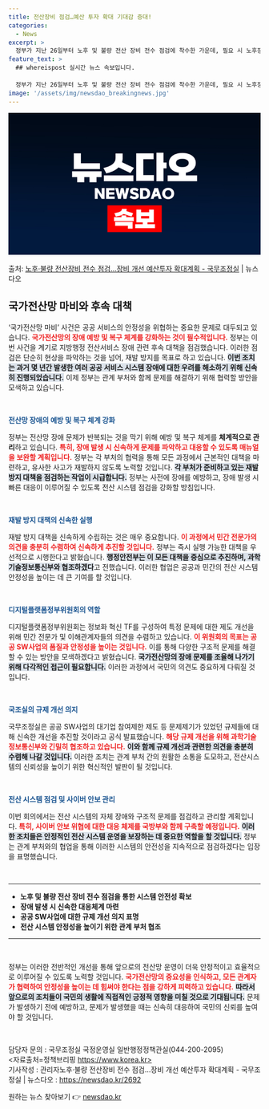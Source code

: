 ```yaml
---
title: 전산장비 점검…예산 투자 확대 기대감 증대!
categories:
  - News
excerpt: >
  정부가 지난 26일부터 노후 및 불량 전산 장비 전수 점검에 착수한 가운데, 필요 시 노후장비 개선을 위한 …
feature_text: >
  ## whereispost 실시간 뉴스 속보입니다.

  정부가 지난 26일부터 노후 및 불량 전산 장비 전수 점검에 착수한 가운데, 필요 시 노후장비 개선을 위한 …
image: '/assets/img/newsdao_breakingnews.jpg'
---
```


![뉴스다오 속보](/assets/img/newsdao_breakingnews.jpg)

<p>출처: <a href="https://newsdao.kr/2692" rel="dofollow">노후·불량 전산장비 전수 점검…장비 개선 예산투자 확대계획 - 국무조정실</a> | 뉴스다오</p>

<h2 data-ke-size="size26">국가전산망 마비와 후속 대책</h2>

<p data-ke-size="size16">‘국가전산망 마비’ 사건은 공공 서비스의 안정성을 위협하는 중요한 문제로 대두되고 있습니다. <b><span style="color: #ee2323;">국가전산망의 장애 예방 및 복구 체계를 강화하는 것이 필수적입니다.</span></b> 정부는 이번 사건을 계기로 지방행정 전산서비스 장애 관련 후속 대책을 점검했습니다. 이러한 점검은 단순히 현상을 파악하는 것을 넘어, 재발 방지를 목표로 하고 있습니다. <b><span style="background-color: #21538527;">이번 조치는 과거 몇 년간 발생한 여러 공공 서비스 시스템 장애에 대한 우려를 해소하기 위해 신속히 진행되었습니다.</span></b> 이제 정부는 관계 부처와 함께 문제를 해결하기 위해 협력할 방안을 모색하고 있습니다.</p>

<p data-ke-size="size16">&nbsp;</p>

<b><span style="color: #1a5490;">전산망 장애의 예방 및 복구 체계 강화</span></b>

<p data-ke-size="size16">정부는 전산망 장애 문제가 반복되는 것을 막기 위해 예방 및 복구 체계를 <b>체계적으로 관리</b>하고 있습니다. <b><span style="color: #ee2323;">특히, 장애 발생 시 신속하게 문제를 파악하고 대응할 수 있도록 매뉴얼을 보완할 계획입니다.</span></b> 정부는 각 부처의 협력을 통해 모든 과정에서 근본적인 대책을 마련하고, 유사한 사고가 재발하지 않도록 노력할 것입니다. <b><span style="background-color: #21538527;">각 부처가 준비하고 있는 재발 방지 대책을 점검하는 작업이 시급합니다.</span></b> 정부는 사전에 장애를 예방하고, 장애 발생 시 빠른 대응이 이루어질 수 있도록 전산 시스템 점검을 강화할 방침입니다.</p>

<p data-ke-size="size16">&nbsp;</p>

<b><span style="color: #1a5490;">재발 방지 대책의 신속한 실행</span></b>

<p data-ke-size="size16">재발 방지 대책을 신속하게 수립하는 것은 매우 중요합니다. <b><span style="color: #ee2323;">이 과정에서 민간 전문가의 의견을 충분히 수렴하여 신속하게 추진할 것입니다.</span></b> 정부는 즉시 실행 가능한 대책을 우선적으로 시행한다고 밝혔습니다. <b><span style="background-color: #21538527;">행정안전부는 이 모든 대책을 중심으로 추진하며, 과학기술정보통신부와 협조하겠다</span></b>고 전했습니다. 이러한 협업은 공공과 민간의 전산 시스템 안정성을 높이는 데 큰 기여를 할 것입니다.</p>

<p data-ke-size="size16">&nbsp;</p>

<b><span style="color: #1a5490;">디지털플랫폼정부위원회의 역할</span></b>

<p data-ke-size="size16">디지털플랫폼정부위원회는 정보화 혁신 TF를 구성하여 특정 문제에 대한 제도 개선을 위해 민간 전문가 및 이해관계자들의 의견을 수렴하고 있습니다. <b><span style="color: #ee2323;">이 위원회의 목표는 공공 SW사업의 품질과 안정성을 높이는 것입니다.</span></b> 이를 통해 다양한 구조적 문제를 해결할 수 있는 방안을 모색하겠다고 밝혔습니다. <b><span style="background-color: #21538527;">국가전산망의 장애 문제를 조율해 나가기 위해 다각적인 접근이 필요합니다.</span></b> 이러한 과정에서 국민의 의견도 중요하게 다뤄질 것입니다.</p>

<p data-ke-size="size16">&nbsp;</p>

<b><span style="color: #1a5490;">국조실의 규제 개선 의지</span></b>

<p data-ke-size="size16">국무조정실은 공공 SW사업의 대기업 참여제한 제도 등 문제제기가 있었던 규제들에 대해 신속한 개선을 추진할 것이라고 공식 발표했습니다. <b><span style="color: #ee2323;">해당 규제 개선을 위해 과학기술정보통신부와 긴밀히 협조하고 있습니다.</span></b> <b><span style="background-color: #21538527;">이와 함께 규제 개선과 관련한 의견을 충분히 수렴해 나갈 것입니다.</span></b> 이러한 조치는 관계 부처 간의 원활한 소통을 도모하고, 전산시스템의 신뢰성을 높이기 위한 혁신적인 발판이 될 것입니다.</p>

<p data-ke-size="size16">&nbsp;</p>

<b><span style="color: #1a5490;">전산 시스템 점검 및 사이버 안보 관리</span></b>

<p data-ke-size="size16">이번 회의에서는 전산 시스템의 자체 장애와 구조적 문제를 점검하고 관리할 계획입니다. <b><span style="color: #ee2323;">특히, 사이버 안보 위협에 대한 대응 체제를 국방부와 함께 구축할 예정입니다.</span></b> <b><span style="background-color: #21538527;">이러한 조치들은 안정적인 전산 시스템 운영을 보장하는 데 중요한 역할을 할 것입니다.</span></b> 정부는 관계 부처와의 협업을 통해 이러한 시스템의 안전성을 지속적으로 점검하겠다는 입장을 표명했습니다.</p>

<p data-ke-size="size16">&nbsp;</p>

<hr />
<ul>
<li><b>노후 및 불량 전산 장비 전수 점검을 통한 시스템 안전성 확보</b></li>
<li><b>장애 발생 시 신속한 대응체계 마련</b></li>
<li><b>공공 SW사업에 대한 규제 개선 의지 표명</b></li>
<li><b>전산 시스템 안정성을 높이기 위한 관계 부처 협조</b></li>
</ul>
<hr />

<p data-ke-size="size16">&nbsp;</p>

<p data-ke-size="size16">정부는 이러한 전반적인 개선을 통해 앞으로의 전산망 운영이 더욱 안정적이고 효율적으로 이루어질 수 있도록 노력할 것입니다. <b><span style="color: #ee2323;">국가전산망의 중요성을 인식하고, 모든 관계자가 협력하여 안정성을 높이는 데 힘써야 한다는 점을 강하게 피력하고 있습니다.</span></b> <b><span style="background-color: #21538527;">따라서 앞으로의 조치들이 국민의 생활에 직접적인 긍정적 영향을 미칠 것으로 기대됩니다.</span></b> 문제가 발생하기 전에 예방하고, 문제가 발생했을 때는 신속히 대응하여 국민의 신뢰를 높여야 할 것입니다.</p>

<p data-ke-size="size16">&nbsp;</p>

담당자 문의 : 국무조정실 국정운영실 일반행정정책관실(044-200-2095)<br />
<자료출처=정책브리핑 https://www.korea.kr><br />
기사작성 : 관리자노후·불량 전산장비 전수 점검…장비 개선 예산투자 확대계획 - 국무조정실 | 뉴스다오  : https://newsdao.kr/2692 

원하는 뉴스 찾아보기 👉 <a href="https://newsdao.kr" rel="dofollow">newsdao.kr</a>


